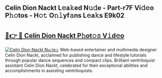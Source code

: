 ## Celin Dion Nackt L𝚎a𝚔ed N𝚞𝚍e - Part-r7F Vi𝚍𝚎o P𝚑𝚘tos - H𝚘𝚝 O𝚗𝚕yf𝚊ns L𝚎a𝚔s E9k02

# <h2><a href="http://kfatqll.oniu.top/?m=Celin+Dion+Nackt">🔗👉 🔴 Celin Dion Nackt P𝚑ot𝚘𝚜 V𝚒d𝚎o</a></h2>

[![Celin Dion Nackt Nu𝚍e𝚜](https://i.imgur.com/0qMVB7G.gif)](http://kfatqll.oniu.top/?m=Celin+Dion+Nackt)
Web-based entertainer and multimedia designer Celin Dion Nackt, acclaimed for publishing dance and lifestyle tutorials through popular dance sequences and compact clips. Brilliant ventriloquist assistant Celin Dion Nackt, celebrated for their exceptional abilities and accomplishments in assisting ventriloquists.  
